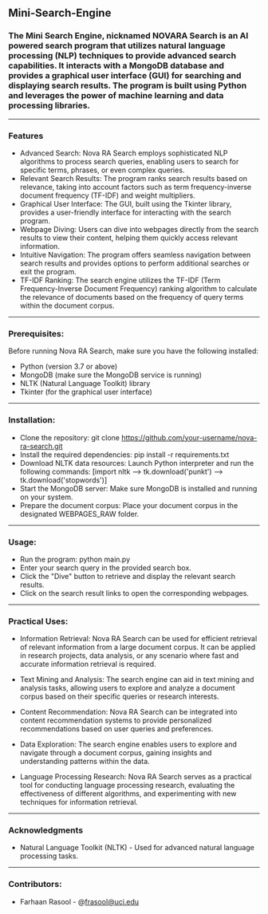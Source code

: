## Mini-Search-Engine

### The Mini Search Engine, nicknamed NOVARA Search is an AI powered search program that utilizes natural language processing (NLP) techniques to provide advanced search capabilities. It interacts with a MongoDB database and provides a graphical user interface (GUI) for searching and displaying search results. The program is built using Python and leverages the power of machine learning and data processing libraries.

---

### Features
- Advanced Search: Nova RA Search employs sophisticated NLP algorithms to process search queries, enabling users to search for specific terms, phrases, or even complex queries.
- Relevant Search Results: The program ranks search results based on relevance, taking into account factors such as term frequency-inverse document frequency (TF-IDF) and weight multipliers.
- Graphical User Interface: The GUI, built using the Tkinter library, provides a user-friendly interface for interacting with the search program.
- Webpage Diving: Users can dive into webpages directly from the search results to view their content, helping them quickly access relevant information.
- Intuitive Navigation: The program offers seamless navigation between search results and provides options to perform additional searches or exit the program.
- TF-IDF Ranking: The search engine utilizes the TF-IDF (Term Frequency-Inverse Document Frequency) ranking algorithm to calculate the relevance of documents based on the frequency of query terms within the document corpus.

---

### Prerequisites: 
Before running Nova RA Search, make sure you have the following installed:

- Python (version 3.7 or above)
- MongoDB (make sure the MongoDB service is running)
- NLTK (Natural Language Toolkit) library
- Tkinter (for the graphical user interface)

--- 

### Installation:
- Clone the repository: git clone https://github.com/your-username/nova-ra-search.git
- Install the required dependencies: pip install -r requirements.txt
- Download NLTK data resources: Launch Python interpreter and run the following commands: [import nltk --> tk.download('punkt') --> tk.download('stopwords')]
- Start the MongoDB server: Make sure MongoDB is installed and running on your system.
- Prepare the document corpus: Place your document corpus in the designated WEBPAGES_RAW folder.

---

### Usage:
- Run the program: python main.py
- Enter your search query in the provided search box.
- Click the "Dive" button to retrieve and display the relevant search results.
- Click on the search result links to open the corresponding webpages.

---

### Practical Uses: 
- Information Retrieval: Nova RA Search can be used for efficient retrieval of relevant information from a large document corpus. It can be applied in research projects, data analysis, or any scenario where fast and accurate information retrieval is required.

- Text Mining and Analysis: The search engine can aid in text mining and analysis tasks, allowing users to explore and analyze a document corpus based on their specific queries or research interests.

- Content Recommendation: Nova RA Search can be integrated into content recommendation systems to provide personalized recommendations based on user queries and preferences.

- Data Exploration: The search engine enables users to explore and navigate through a document corpus, gaining insights and understanding patterns within the data.

- Language Processing Research: Nova RA Search serves as a practical tool for conducting language processing research, evaluating the effectiveness of different algorithms, and experimenting with new techniques for information retrieval.

---

### Acknowledgments
- Natural Language Toolkit (NLTK) - Used for advanced natural language processing tasks.

--- 

### Contributors:
- Farhaan Rasool - @frasool@uci.edu
